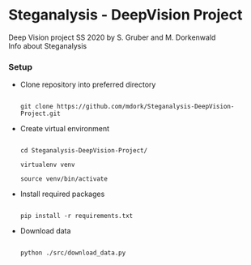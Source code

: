 # Steganalysis - DeepVision Project
Deep Vision project SS 2020 by S. Gruber and M. Dorkenwald \
Info about Steganalysis



### Setup



- Clone repository into preferred directory



    ```

    git clone https://github.com/mdork/Steganalysis-DeepVision-Project.git

    ```



- Create virtual environment



    ```

    cd Steganalysis-DeepVision-Project/

    virtualenv venv

    source venv/bin/activate

    ```



- Install required packages



    ```

    pip install -r requirements.txt

    ```



- Download data



    ```

    python ./src/download_data.py 

    ```

